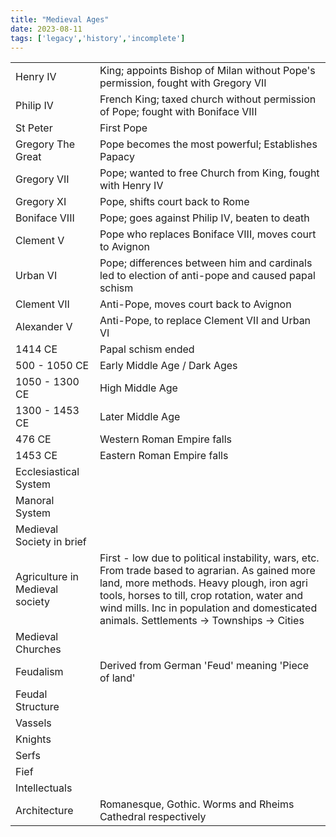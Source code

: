 ```yaml
---
title: "Medieval Ages"
date: 2023-08-11
tags: ['legacy','history','incomplete']
---
```


|   |   |
|---|---|
|Henry IV|King; appoints Bishop of Milan without Pope's permission, fought with Gregory VII|
|Philip IV|French King; taxed church without permission of Pope; fought with Boniface VIII|
|St Peter|First Pope|
|Gregory The Great|Pope becomes the most powerful; Establishes Papacy|
|Gregory VII|Pope; wanted to free Church from King, fought with Henry IV|
|Gregory XI|Pope, shifts court back to Rome|
|Boniface VIII|Pope; goes against Philip IV, beaten to death|
|Clement V|Pope who replaces Boniface VIII, moves court to Avignon|
|Urban VI|Pope; differences between him and cardinals led to election of anti-pope and caused papal schism|
|Clement VII|Anti-Pope, moves court back to Avignon|
|Alexander V|Anti-Pope, to replace Clement VII and Urban VI|
|1414 CE|Papal schism ended|
|500 - 1050 CE|Early Middle Age / Dark Ages|
|1050 - 1300 CE|High Middle Age|
|1300 - 1453 CE|Later Middle Age|
|476 CE|Western Roman Empire falls|
|1453 CE|Eastern Roman Empire falls|
|Ecclesiastical System||
|Manoral System||
|Medieval Society in brief||
|Agriculture in Medieval society|First - low due to political instability, wars, etc. From trade based to agrarian. As gained more land, more methods. Heavy plough, iron agri tools, horses to till, crop rotation, water and wind mills. Inc in population and domesticated animals. Settlements -> Townships -> Cities|
|Medieval Churches||
|Feudalism|Derived from German 'Feud' meaning 'Piece of land'|
|Feudal Structure||
|Vassels||
|Knights||
|Serfs||
|Fief||
|Intellectuals||
|Architecture|Romanesque, Gothic. Worms and Rheims Cathedral respectively|